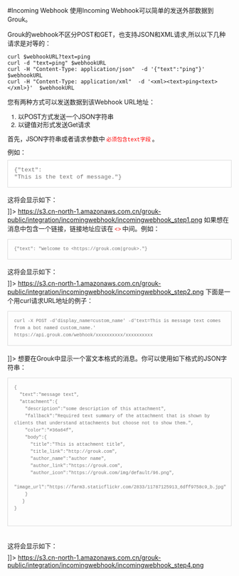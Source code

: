 #Incoming Webhook
使用Incoming Webhook可以简单的发送外部数据到Grouk。

Grouk的webhook不区分POST和GET，也支持JSON和XML请求,所以以下几种请求是对等的：
    
    curl $webhookURL?text=ping
    curl -d "text=ping" $webhookURL
    curl -H "Content-Type: application/json"  -d '{"text":"ping"}'  $webhookURL
    curl -H "Content-Type: application/xml"  -d '<xml><text>ping<text></xml>}'  $webhookURL
    
您有两种方式可以发送数据到该Webhook URL地址：</p><ol style="font-family: 'Helvetica Neue', Helvetica, 'Hiragino Sans GB', Arial, sans-serif; line-height: 18px;"><li>以POST方式发送一个JSON字符串</li><li>以键值对形式发送Get请求</li></ol><p style="margin: 0px 0px 9px; padding: 0px; font-family: 'Helvetica Neue', Helvetica, 'Hiragino Sans GB', Arial, sans-serif; line-height: 18px;">首先，JSON字符串或者请求参数中<code style="font-family: Monaco, 'Andale Mono', 'Courier New', monospace; color: red; padding: 1px 3px; border-top-left-radius: 3px; border-top-right-radius: 3px; border-bottom-right-radius: 3px; border-bottom-left-radius: 3px;">必须包含text字段</code>。</p><p style="margin: 0px 0px 9px; padding: 0px; font-family: 'Helvetica Neue', Helvetica, 'Hiragino Sans GB', Arial, sans-serif; line-height: 18px;">例如：</p><pre style="font-family: Monaco, 'Andale Mono', 'Courier New', monospace; padding: 14px; margin-top: 0px; margin-bottom: 18px; line-height: 16px; border: 1px solid rgb(217, 217, 217); white-space: pre-wrap; word-wrap: break-word; color: rgb(115, 115, 115); background-color: rgb(255, 255, 255);"><code style="font-family: Monaco, 'Andale Mono', 'Courier New', monospace; padding: 0px; border-top-left-radius: 3px; border-top-right-radius: 3px; border-bottom-right-radius: 3px; border-bottom-left-radius: 3px; font-size: 13px;">{"text": "This is the text of message."} </code></pre><p style="margin: 0px 0px 9px; padding: 0px; font-family: 'Helvetica Neue', Helvetica, 'Hiragino Sans GB', Arial, sans-serif; line-height: 18px;">这将会显示如下：</p>]]></description>
            <imgURL>https://s3.cn-north-1.amazonaws.com.cn/grouk-public/integration/incomingwebhook/incomingwebhook_step1.png</imgURL>
        </step>
        <step>
            <!--<description><![CDATA[<p style="-webkit-print-color-adjust: exact; margin: 0px 0px 9px; padding: 0px; font-family: 'Helvetica Neue', Helvetica, 'Hiragino Sans GB', Arial, sans-serif; line-height: 18px;">To create a link in your text, enclose the URL in <code style="-webkit-print-color-adjust: exact; font-family: Monaco, 'Andale Mono', 'Courier New', monospace; color: red; padding: 1px 3px; border-top-left-radius: 3px; border-top-right-radius: 3px; border-bottom-right-radius: 3px; border-bottom-left-radius: 3px;"><></code> angle brackets. For example:</p><pre style="-webkit-print-color-adjust: exact; font-family: Monaco, 'Andale Mono', 'Courier New', monospace; padding: 14px; margin-top: 0px; margin-bottom: 18px; line-height: 16px; font-size: 12px; border: 1px solid rgb(217, 217, 217); white-space: pre-wrap; word-wrap: break-word; color: rgb(115, 115, 115);"><code style="-webkit-print-color-adjust: exact; font-family: Monaco, 'Andale Mono', 'Courier New', monospace; padding: 0px; border-top-left-radius: 3px; border-top-right-radius: 3px; border-bottom-right-radius: 3px; border-bottom-left-radius: 3px;">{"text": "Welcome to &lt;https://grouk.com|grouk&gt;."} </code></pre><p style="-webkit-print-color-adjust: exact; margin: 0px 0px 9px; padding: 0px; font-family: 'Helvetica Neue', Helvetica, 'Hiragino Sans GB', Arial, sans-serif; line-height: 18px;">This will be displayed as:</p>]]></description>-->
            <description><![CDATA[<p style="-webkit-print-color-adjust: exact; margin: 0px 0px 9px; padding: 0px; font-family: 'Helvetica Neue', Helvetica, 'Hiragino Sans GB', Arial, sans-serif; line-height: 18px;">如果想在消息中包含一个链接，链接地址应该在<code style="-webkit-print-color-adjust: exact; font-family: Monaco, 'Andale Mono', 'Courier New', monospace; color: red; padding: 1px 3px; border-top-left-radius: 3px; border-top-right-radius: 3px; border-bottom-right-radius: 3px; border-bottom-left-radius: 3px;"><></code>中间。例如：</p><pre style="-webkit-print-color-adjust: exact; font-family: Monaco, 'Andale Mono', 'Courier New', monospace; padding: 14px; margin-top: 0px; margin-bottom: 18px; line-height: 16px; font-size: 12px; border: 1px solid rgb(217, 217, 217); white-space: pre-wrap; word-wrap: break-word; color: rgb(115, 115, 115);"><code style="-webkit-print-color-adjust: exact; font-family: Monaco, 'Andale Mono', 'Courier New', monospace; padding: 0px; border-top-left-radius: 3px; border-top-right-radius: 3px; border-bottom-right-radius: 3px; border-bottom-left-radius: 3px;">{"text": "Welcome to &lt;https://grouk.com|grouk&gt;."} </code></pre><p style="-webkit-print-color-adjust: exact; margin: 0px 0px 9px; padding: 0px; font-family: 'Helvetica Neue', Helvetica, 'Hiragino Sans GB', Arial, sans-serif; line-height: 18px;">这将会显示如下：</p>]]></description>
            <imgURL>https://s3.cn-north-1.amazonaws.com.cn/grouk-public/integration/incomingwebhook/incomingwebhook_step2.png</imgURL>
        </step>
        <step>
            <description><![CDATA[<p style="-webkit-print-color-adjust: exact; margin: 0px 0px 9px; padding: 0px; font-family: 'Helvetica Neue', Helvetica, 'Hiragino Sans GB', Arial, sans-serif; line-height: 18px;">下面是一个用curl请求URL地址的例子：</p><pre style="-webkit-print-color-adjust: exact; font-family: Monaco, 'Andale Mono', 'Courier New', monospace; padding: 14px; margin-top: 0px; margin-bottom: 18px; line-height: 16px; font-size: 12px; border: 1px solid rgb(217, 217, 217); white-space: pre-wrap; word-wrap: break-word; color: rgb(115, 115, 115);"><code style="-webkit-print-color-adjust: exact; font-family: Monaco, 'Andale Mono', 'Courier New', monospace; padding: 0px; border-top-left-radius: 3px; border-top-right-radius: 3px; border-bottom-right-radius: 3px; border-bottom-left-radius: 3px;">curl -X POST -d'display_name=custom_name' -d'text=This is message text comes from a bot named custom_name.' https://api.grouk.com/webhook/xxxxxxxxxx/xxxxxxxxxx</code></pre>]]></description>
            <!--<description><![CDATA[<p style="-webkit-print-color-adjust: exact; margin: 0px 0px 9px; padding: 0px; font-family: 'Helvetica Neue', Helvetica, 'Hiragino Sans GB', Arial, sans-serif; line-height: 18px;">Here is a sample curl request for posting data:</p><pre style="-webkit-print-color-adjust: exact; font-family: Monaco, 'Andale Mono', 'Courier New', monospace; padding: 14px; margin-top: 0px; margin-bottom: 18px; line-height: 16px; font-size: 12px; border: 1px solid rgb(217, 217, 217); white-space: pre-wrap; word-wrap: break-word; color: rgb(115, 115, 115);"><code style="-webkit-print-color-adjust: exact; font-family: Monaco, 'Andale Mono', 'Courier New', monospace; padding: 0px; border-top-left-radius: 3px; border-top-right-radius: 3px; border-bottom-right-radius: 3px; border-bottom-left-radius: 3px;">curl -X POST -d'display_name=custom_name' -d'text=This is message text comes from a bot named custom_name.' https://api.grouk.com/webhook/xxxxxxxxxx/xxxxxxxxxx</code></pre>]]></description>-->
        </step>
        <step>
            <!--<description><![CDATA[<p style="-webkit-print-color-adjust: exact; margin: 0px 0px 9px; padding: 0px; font-family: 'Helvetica Neue', Helvetica, 'Hiragino Sans GB', Arial, sans-serif; line-height: 18px;" >To display a richly-formatted message attachment in Grouk. You can use the JSON string contains below property:</p><pre style="-webkit-print-color-adjust: exact; font-family: Monaco, 'Andale Mono', 'Courier New', monospace; padding: 14px; margin-top: 0px; margin-bottom: 18px; line-height: 16px; font-size: 12px; border: 1px solid rgb(217, 217, 217); white-space: pre-wrap; word-wrap: break-word; color: rgb(115, 115, 115);" ><code style="-webkit-print-color-adjust: exact; font-family: Monaco, 'Andale Mono', 'Courier New', monospace; padding: 0px; border-top-left-radius: 3px; border-top-right-radius: 3px; border-bottom-right-radius: 3px; border-bottom-left-radius: 3px;" >{<br/>  "text":"message text",<br/>  "attachment":{<br/>    "description":"some description of this attachment",<br/>    "fallback":"Required text summary of the attachment that is shown by clients that understand attachments but choose not to show them.",<br/>    "color":"#36a64f",<br/>    "body":{<br/>      "title":"This is attachment title",<br/>      "title_link":"http://grouk.com",<br/>      "author_name":"author name",<br/>      "author_link":"https://grouk.com",<br/>      "author_icon":"https://grouk.com/img/default/96.png",<br/>      "image_url":"https://farm3.staticflickr.com/2833/11787125913_6dff9758c9_b.jpg"<br/>    }<br/>   }<br/>}<br/> </code></pre><br/> <p style="-webkit-print-color-adjust: exact; margin: 0px 0px 9px; padding: 0px; font-family: 'Helvetica Neue', Helvetica, 'Hiragino Sans GB', Arial, sans-serif; line-height: 18px;" >This will be displayed as:</p>]]></description>-->
            <description><![CDATA[<p style="-webkit-print-color-adjust: exact; margin: 0px 0px 9px; padding: 0px; font-family: 'Helvetica Neue', Helvetica, 'Hiragino Sans GB', Arial, sans-serif; line-height: 18px;" >想要在Grouk中显示一个富文本格式的消息。你可以使用如下格式的JSON字符串：</p><pre style="-webkit-print-color-adjust: exact; font-family: Monaco, 'Andale Mono', 'Courier New', monospace; padding: 14px; margin-top: 0px; margin-bottom: 18px; line-height: 16px; font-size: 12px; border: 1px solid rgb(217, 217, 217); white-space: pre-wrap; word-wrap: break-word; color: rgb(115, 115, 115);" ><code style="-webkit-print-color-adjust: exact; font-family: Monaco, 'Andale Mono', 'Courier New', monospace; padding: 0px; border-top-left-radius: 3px; border-top-right-radius: 3px; border-bottom-right-radius: 3px; border-bottom-left-radius: 3px;" >{<br/>  "text":"message text",<br/>  "attachment":{<br/>    "description":"some description of this attachment",<br/>    "fallback":"Required text summary of the attachment that is shown by clients that understand attachments but choose not to show them.",<br/>    "color":"#36a64f",<br/>    "body":{<br/>      "title":"This is attachment title",<br/>      "title_link":"http://grouk.com",<br/>      "author_name":"author name",<br/>      "author_link":"https://grouk.com",<br/>      "author_icon":"https://grouk.com/img/default/96.png",<br/>      "image_url":"https://farm3.staticflickr.com/2833/11787125913_6dff9758c9_b.jpg"<br/>    }<br/>   }<br/>}<br/> </code></pre><br/> <p style="-webkit-print-color-adjust: exact; margin: 0px 0px 9px; padding: 0px; font-family: 'Helvetica Neue', Helvetica, 'Hiragino Sans GB', Arial, sans-serif; line-height: 18px;" >这将会显示如下：</p>]]></description>
            <imgURL>https://s3.cn-north-1.amazonaws.com.cn/grouk-public/integration/incomingwebhook/incomingwebhook_step4.png</imgURL>
        </step>